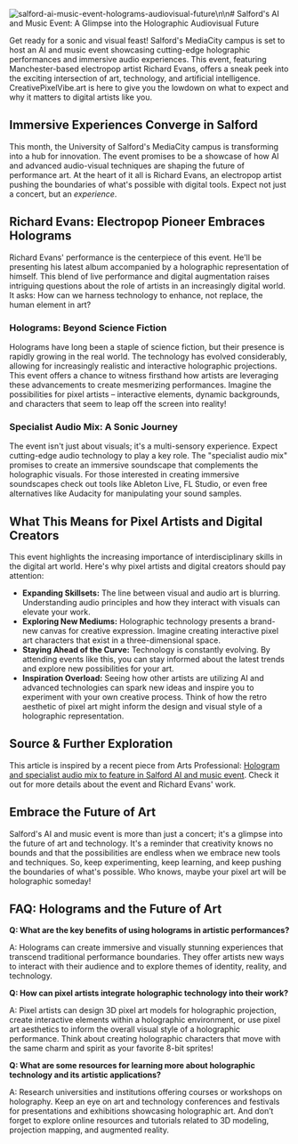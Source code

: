 ![salford-ai-music-event-holograms-audiovisual-future](https://images.pexels.com/photos/422220/pexels-photo-422220.jpeg?auto=compress&cs=tinysrgb&fit=crop&h=627&w=1200)\n\n# Salford's AI and Music Event: A Glimpse into the Holographic Audiovisual Future

Get ready for a sonic and visual feast! Salford's MediaCity campus is set to host an AI and music event showcasing cutting-edge holographic performances and immersive audio experiences. This event, featuring Manchester-based electropop artist Richard Evans, offers a sneak peek into the exciting intersection of art, technology, and artificial intelligence. CreativePixelVibe.art is here to give you the lowdown on what to expect and why it matters to digital artists like you.

## Immersive Experiences Converge in Salford

This month, the University of Salford's MediaCity campus is transforming into a hub for innovation. The event promises to be a showcase of how AI and advanced audio-visual techniques are shaping the future of performance art. At the heart of it all is Richard Evans, an electropop artist pushing the boundaries of what's possible with digital tools. Expect not just a concert, but an *experience*.

## Richard Evans: Electropop Pioneer Embraces Holograms

Richard Evans' performance is the centerpiece of this event. He'll be presenting his latest album accompanied by a holographic representation of himself. This blend of live performance and digital augmentation raises intriguing questions about the role of artists in an increasingly digital world. It asks: How can we harness technology to enhance, not replace, the human element in art?

### Holograms: Beyond Science Fiction

Holograms have long been a staple of science fiction, but their presence is rapidly growing in the real world. The technology has evolved considerably, allowing for increasingly realistic and interactive holographic projections. This event offers a chance to witness firsthand how artists are leveraging these advancements to create mesmerizing performances. Imagine the possibilities for pixel artists – interactive elements, dynamic backgrounds, and characters that seem to leap off the screen into reality!

### Specialist Audio Mix: A Sonic Journey

The event isn't just about visuals; it's a multi-sensory experience. Expect cutting-edge audio technology to play a key role. The "specialist audio mix" promises to create an immersive soundscape that complements the holographic visuals. For those interested in creating immersive soundscapes check out tools like Ableton Live, FL Studio, or even free alternatives like Audacity for manipulating your sound samples.

## What This Means for Pixel Artists and Digital Creators

This event highlights the increasing importance of interdisciplinary skills in the digital art world. Here's why pixel artists and digital creators should pay attention:

*   **Expanding Skillsets:** The line between visual and audio art is blurring. Understanding audio principles and how they interact with visuals can elevate your work.
*   **Exploring New Mediums:** Holographic technology presents a brand-new canvas for creative expression. Imagine creating interactive pixel art characters that exist in a three-dimensional space.
*   **Staying Ahead of the Curve:** Technology is constantly evolving. By attending events like this, you can stay informed about the latest trends and explore new possibilities for your art.
*   **Inspiration Overload:** Seeing how other artists are utilizing AI and advanced technologies can spark new ideas and inspire you to experiment with your own creative process. Think of how the retro aesthetic of pixel art might inform the design and visual style of a holographic representation.

## Source & Further Exploration

This article is inspired by a recent piece from Arts Professional: [Hologram and specialist audio mix to feature in Salford AI and music event](https://www.artsprofessional.co.uk/news/newsreel/hologram-and-specialist-audio-mix-to-feature-in-salford-ai-and-music-event). Check it out for more details about the event and Richard Evans' work.

## Embrace the Future of Art

Salford's AI and music event is more than just a concert; it's a glimpse into the future of art and technology. It's a reminder that creativity knows no bounds and that the possibilities are endless when we embrace new tools and techniques. So, keep experimenting, keep learning, and keep pushing the boundaries of what's possible. Who knows, maybe your pixel art will be holographic someday!

## FAQ: Holograms and the Future of Art

**Q: What are the key benefits of using holograms in artistic performances?**

A: Holograms can create immersive and visually stunning experiences that transcend traditional performance boundaries. They offer artists new ways to interact with their audience and to explore themes of identity, reality, and technology.

**Q: How can pixel artists integrate holographic technology into their work?**

A: Pixel artists can design 3D pixel art models for holographic projection, create interactive elements within a holographic environment, or use pixel art aesthetics to inform the overall visual style of a holographic performance. Think about creating holographic characters that move with the same charm and spirit as your favorite 8-bit sprites!

**Q: What are some resources for learning more about holographic technology and its artistic applications?**

A: Research universities and institutions offering courses or workshops on holography. Keep an eye on art and technology conferences and festivals for presentations and exhibitions showcasing holographic art. And don’t forget to explore online resources and tutorials related to 3D modeling, projection mapping, and augmented reality.
